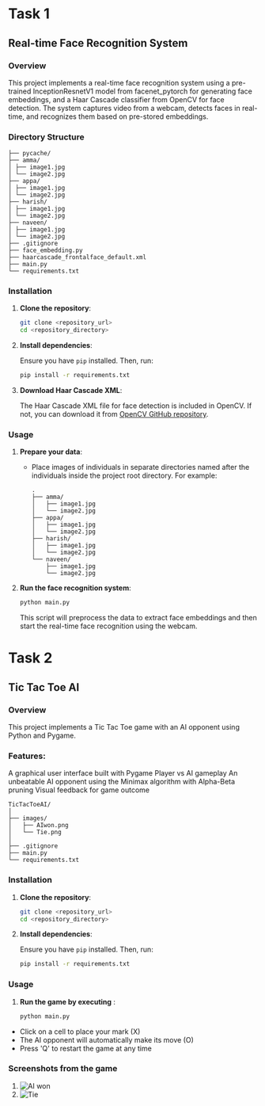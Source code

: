 # Task 1
## Real-time Face Recognition System
### Overview
This project implements a real-time face recognition system using a pre-trained InceptionResnetV1 model from facenet_pytorch for generating face embeddings, and a Haar Cascade classifier from OpenCV for face detection. The system captures video from a webcam, detects faces in real-time, and recognizes them based on pre-stored embeddings.

### Directory Structure
```
├── pycache/
├── amma/
│ ├── image1.jpg
│ └── image2.jpg
├── appa/
│ ├── image1.jpg
│ └── image2.jpg
├── harish/
│ ├── image1.jpg
│ └── image2.jpg
├── naveen/
│ ├── image1.jpg
│ └── image2.jpg
├── .gitignore
├── face_embedding.py
├── haarcascade_frontalface_default.xml
├── main.py
└── requirements.txt
```
### Installation

1. **Clone the repository**:

    ```bash
    git clone <repository_url>
    cd <repository_directory>
    ```

2. **Install dependencies**:

    Ensure you have `pip` installed. Then, run:

    ```bash
    pip install -r requirements.txt
    ```

3. **Download Haar Cascade XML**:

    The Haar Cascade XML file for face detection is included in OpenCV. If not, you can download it from [OpenCV GitHub repository](https://github.com/opencv/opencv/tree/master/data/haarcascades).

### Usage

1. **Prepare your data**:
    - Place images of individuals in separate directories named after the individuals inside the project root directory. For example:
      ```
      .
      ├── amma/
      │   ├── image1.jpg
      │   └── image2.jpg
      ├── appa/
      │   ├── image1.jpg
      │   └── image2.jpg
      ├── harish/
      │   ├── image1.jpg
      │   └── image2.jpg
      └── naveen/
          ├── image1.jpg
          └── image2.jpg
      ```

2. **Run the face recognition system**:

    ```bash
    python main.py
    ```

    This script will preprocess the data to extract face embeddings and then start the real-time face recognition using the webcam.

# Task 2
## Tic Tac Toe AI
### Overview
This project implements a Tic Tac Toe game with an AI opponent using Python and Pygame.
### Features:
A graphical user interface built with Pygame
Player vs AI gameplay
An unbeatable AI opponent using the Minimax algorithm with Alpha-Beta pruning
Visual feedback for game outcome
```
TicTacToeAI/
│
├── images/
│   ├── AIwon.png
│   └── Tie.png
│
├── .gitignore
├── main.py
└── requirements.txt
```
### Installation

1. **Clone the repository**:

    ```bash
    git clone <repository_url>
    cd <repository_directory>
    ```

2. **Install dependencies**:

    Ensure you have `pip` installed. Then, run:

    ```bash
    pip install -r requirements.txt
    ```
### Usage

1. **Run the game by executing** :
    ```bash
    python main.py
    ```
- Click on a cell to place your mark (X)
- The AI opponent will automatically make its move (O)
- Press 'Q' to restart the game at any time
### Screenshots from the game
1. ![AI won](images/AIwon.png)
2. ![Tie](images/Tie.png)
